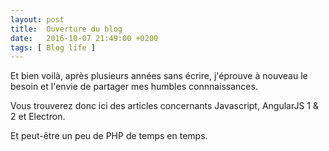 ```yaml
---
layout: post
title:  Ouverture du blog
date:   2016-10-07 21:49:00 +0200
tags: [ Blog life ]
---
```

Et bien voilà, après plusieurs années sans écrire, j'éprouve à nouveau le besoin et l'envie de partager mes humbles connnaissances.

Vous trouverez donc ici des articles concernants Javascript, AngularJS 1 & 2 et Electron.

Et peut-être un peu de PHP de temps en temps.
